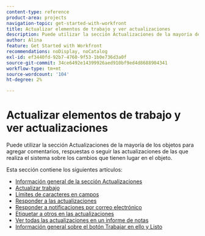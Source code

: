 ```yaml
---
content-type: reference
product-area: projects
navigation-topic: get-started-with-workfront
title: Actualizar elementos de trabajo y ver actualizaciones
description: Puede utilizar la sección Actualizaciones de la mayoría de los objetos para agregar comentarios, respuestas o seguir las actualizaciones de las que realiza el sistema sobre los cambios que tienen lugar en el objeto.
author: Alina
feature: Get Started with Workfront
recommendations: noDisplay, noCatalog
exl-id: ef3440fd-92b7-4760-9f53-1b0e736d3a0f
source-git-commit: 34ce6492e14399926aed910bf9ed4d8688904341
workflow-type: tm+mt
source-wordcount: '104'
ht-degree: 2%

---
```


# Actualizar elementos de trabajo y ver actualizaciones

Puede utilizar la sección Actualizaciones de la mayoría de los objetos para agregar comentarios, respuestas o seguir las actualizaciones de las que realiza el sistema sobre los cambios que tienen lugar en el objeto.

Esta sección contiene los siguientes artículos:

* [Información general de la sección Actualizaciones](../../workfront-basics/updating-work-items-and-viewing-updates/updates-tab-overview.md)
* [Actualizar trabajo](../../workfront-basics/updating-work-items-and-viewing-updates/update-work.md)
* [Límites de caracteres en campos](../../workfront-basics/updating-work-items-and-viewing-updates/character-limits-in-fields.md)
* [Responder a las actualizaciones](../../workfront-basics/updating-work-items-and-viewing-updates/reply-to-updates.md)
* [Responder a notificaciones por correo electrónico](../../workfront-basics/updating-work-items-and-viewing-updates/reply-to-email-notifications.md)
* [Etiquetar a otros en las actualizaciones](../../workfront-basics/updating-work-items-and-viewing-updates/tag-others-on-updates.md)
* [Ver todas las actualizaciones en un informe de notas](../../workfront-basics/updating-work-items-and-viewing-updates/view-all-updates-in-a-report.md)
* [Información general sobre el botón Trabajar en ello y Listo](../../workfront-basics/updating-work-items-and-viewing-updates/work-on-it-and-done-buttons-accept-complete-work.md)

